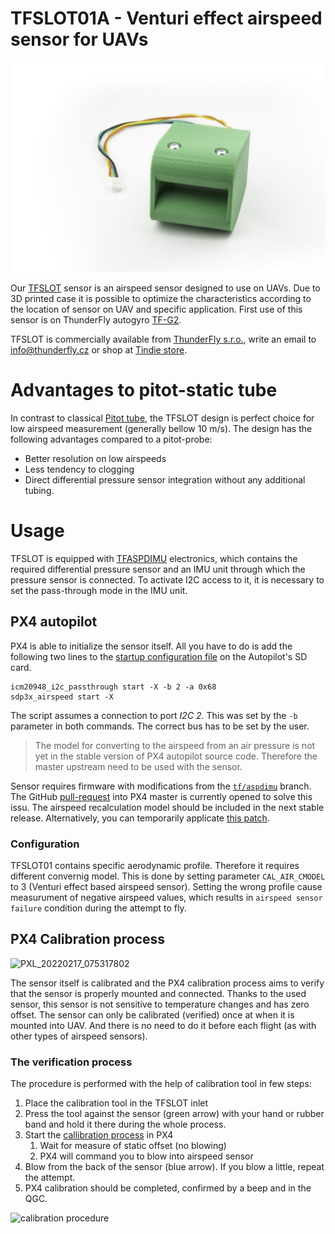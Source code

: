 # TFSLOT01A - Venturi effect airspeed sensor for UAVs

![TFSLOT01A prototype](doc/img/TFSLOT_1_small.jpg)

Our [TFSLOT](https://github.com/ThunderFly-aerospace/TFSLOT01) sensor is an airspeed sensor designed to use on UAVs. Due to 3D printed case it is possible to optimize the characteristics according to the location of sensor on UAV and specific application. First use of this sensor is on ThunderFly autogyro [TF-G2](https://github.com/ThunderFly-aerospace/TF-G2/).

TFSLOT is commercially available from [ThunderFly s.r.o.](https://www.thunderfly.cz/), write an email to info@thunderfly.cz or shop at [Tindie store](https://www.tindie.com/stores/thunderfly/).

# Advantages to pitot-static tube

In contrast to classical [Pitot tube](https://en.wikipedia.org/wiki/Pitot_tube), the TFSLOT design is perfect choice for low airspeed measurement (generally bellow 10 m/s).
The design has the following advantages compared to a pitot-probe:

  * Better resolution on low airspeeds
  * Less tendency to clogging
  * Direct differential pressure sensor integration without any additional tubing.

# Usage 

TFSLOT is equipped with [TFASPDIMU](https://github.com/ThunderFly-aerospace/TFASPDIMU02) electronics, which contains the required differential pressure sensor and an IMU unit through which the pressure sensor is connected. To activate I2C access to it, it is necessary to set the pass-through mode in the IMU unit. 

## PX4 autopilot

PX4 is able to initialize the sensor itself. All you have to do is add the following two lines to the [startup configuration file](https://docs.px4.io/master/en/concept/system_startup.html#replacing-the-system-startup) on the Autopilot's SD card.

```
icm20948_i2c_passthrough start -X -b 2 -a 0x68
sdp3x_airspeed start -X
```

The script assumes a connection to port _I2C 2_. This was set by the `-b` parameter in both commands. The correct bus has to be set by the user. 

> The model for converting to the airspeed from an air pressure is not yet in the stable version of PX4 autopilot source code. Therefore the master upstream need to be used with the sensor. 

Sensor requires firmware with modifications from the [`tf/aspdimu`](https://github.com/ThunderFly-aerospace/PX4Firmware/tree/tf/aspdimu) branch. The GitHub [pull-request](https://github.com/PX4/PX4-Autopilot/pull/18593) into PX4 master is currently opened to solve this issu. The airspeed recalculation model should be included in the next stable release. Alternatively, you can temporarily applicate [this patch](https://github.com/PX4/PX4-Autopilot/compare/master...ThunderFly-Aerospace:tf/aspdimu).

### Configuration

TFSLOT01 contains specific aerodynamic profile. Therefore it requires different convernig model. This is done by setting parameter `CAL_AIR_CMODEL` to 3 (Venturi effect based airspeed sensor). Setting the wrong profile cause measurument of negative airspeed values, which results in `airspeed sensor failure` condition during the attempt to fly. 

## PX4 Calibration process

![PXL_20220217_075317802](https://user-images.githubusercontent.com/5196729/154793903-b117aa99-cfa2-4d6b-bd6c-e1d15e969b36.jpg)

The sensor itself is calibrated and the PX4 calibration process aims to verify that the sensor is properly mounted and connected. Thanks to the used sensor, this sensor is not sensitive to temperature changes and has zero offset. The sensor can only be calibrated (verified) once at when it is mounted into UAV. And there is no need to do it before each flight (as with other types of airspeed sensors). 

### The verification process

The procedure is performed with the help of calibration tool in few steps:
  1. Place the calibration tool in the TFSLOT inlet
  1. Press the tool against the sensor (green arrow) with your hand or rubber band and hold it there during the whole process. 
  1. Start the [callibration process](https://docs.px4.io/master/en/config/airspeed.html#performing-the-calibrationhttps://docs.px4.io/master/en/config/airspeed.html#performing-the-calibration) in PX4
      1. Wait for measure of static offset (no blowing)
      1. PX4 will command you to blow into airspeed sensor
  1. Blow from the back of the sensor (blue arrow). If you blow a little, repeat the attempt. 
  1. PX4 calibration should be completed, confirmed by a beep and in the QGC. 

![calibration procedure](https://user-images.githubusercontent.com/5196729/154794029-8daf515e-4c26-449b-a836-17f068259a1b.png)
